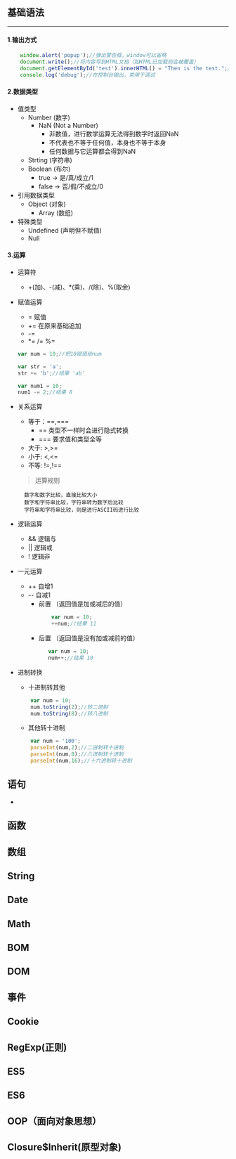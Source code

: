 ## 基础语法
***
#### 1.输出方式
```js
    window.alert('popup');//弹出警告框，window可以省略
    document.write();//将内容写到HTML文档（如HTML已加载则会被覆盖）
    document.getElementById('test').innerHTML() = "Then is the test.";//将内容写入html元素
    console.log('debug');//在控制台输出，常用于调试
```
#### 2.数据类型
* 值类型
    + Number (数字)
        - NaN (Not a Number)
            - 非数值，进行数学运算无法得到数字时返回NaN
            - 不代表也不等于任何值，本身也不等于本身
            - 任何数据与它运算都会得到NaN
    + Strting (字符串)
    + Boolean (布尔)
        - true      -> 是/真/成立/1
        - false     -> 否/假/不成立/0
* 引用数据类型
    + Object (对象)
        - Array (数组)
* 特殊类型
    + Undefined (声明但不赋值)
    + Null
#### 3.运算
* 运算符
    + +(加)、-(减)、*(乘)、/(除)、%(取余)
* 赋值运算
    + = 赋值
    + += 在原来基础追加
    + -=
    + *= /= %=

    ```js
    var num = 10;//把10赋值给num

    var str = 'a';
    str += 'b';//结果 'ab'

    var num1 = 10;
    num1 -= 2;//结果 8
    ```

* 关系运算
    + 等于：==,===
        - == 类型不一样时会进行隐式转换
        - === 要求值和类型全等
    + 大于: >,>=
    + 小于: <,<=
    + 不等: !=,!==
    > 运算规则

        数字和数字比较，直接比较大小
        数字和字符串比较，字符串转为数字后比较
        字符串和字符串比较，则是进行ASCII码进行比较

* 逻辑运算
    + && 逻辑与
    + || 逻辑或
    + ! 逻辑非

* 一元运算
    + ++ 自增1
    + -- 自减1
        - 前置 （返回值是加或减后的值）
            ```js
                var num = 10;
                ++num;//结果 11
            ```
        - 后置 （返回值是没有加或减前的值）
             ```js
                var num = 10;
                num++;//结果 10
            ```

* 进制转换
    + 十进制转其他
    ```js
        var num = 10;
        num.toString(2);//转二进制
        num.toString(8);//转八进制
    ```
    + 其他转十进制
    ```js
        var num = '100';
        parseInt(num,2);//二进制转十进制
        parseInt(num,8);//八进制转十进制
        parseInt(num,16);//十六进制转十进制
    ```



## 语句
*

## 函数

## 数组

## String

## Date

## Math

## BOM

## DOM

## 事件

## Cookie

## RegExp(正则)

## ES5

## ES6

## OOP（面向对象思想）

## Closure$Inherit(原型对象)





